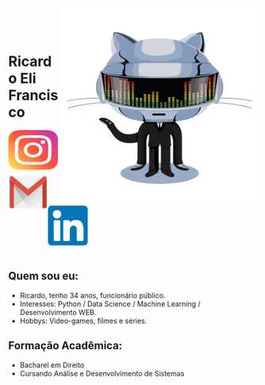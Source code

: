 <img align="right" width="400px" style="margin-top:-20px" src="/imgs/daftpunktocat-thomas.gif" width="70" height="400"/> </div>

</br>
</br>

<div dsplay="inline-block">
 
 <h1 align="left">Ricardo Eli Francisco</h1>
 <a href="https://www.instagram.com/ricardoelif">
    <img align="left" width="100px" src="/imgs/instagram.png" width="30" height="80">
 
 <a href = "mailto:contato@ricardoelca">
    <img align="left" width="80px" src="/imgs/email.png" width="45" height="90">

   <a href="https://www.linkedin.com/in/ricardoelif">
    <img width="80px" src="/imgs/linkedin.png" alt="linkedin" width="100" height="80">
   </a>
</div>

</br>

 
## Quem sou eu:

* Ricardo, tenho 34 anos, funcionário público. <br>
* Interesses: Python / Data Science / Machine Learning / Desenvolvimento WEB. <br>
* Hobbys: Video-games, filmes e séries. <br>


## Formação Acadêmica:

* Bacharel em Direito
* Cursando Análise e Desenvolvimento de Sistemas
</br>
</br>
